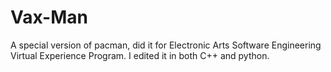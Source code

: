 # Vax-Man
A special version of pacman, did it for Electronic Arts Software Engineering Virtual Experience Program.
I edited it in both C++ and python.
